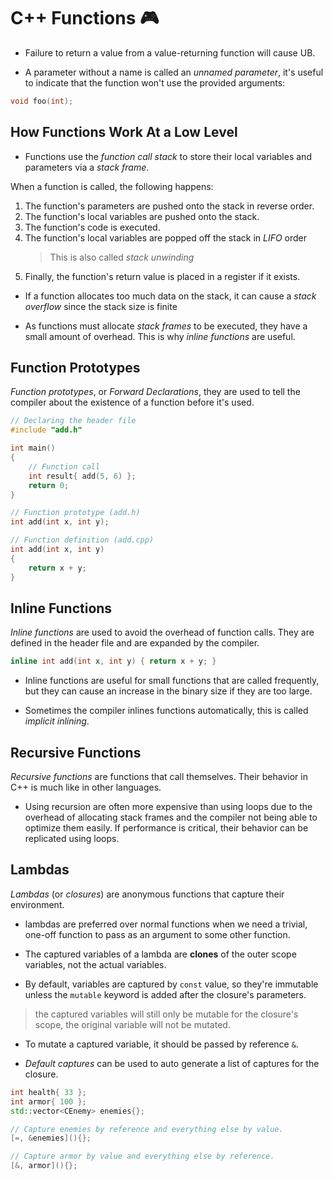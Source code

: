 # C++ Functions 🎮

- Failure to return a value from a value-returning function will cause UB.

- A parameter without a name is called an _unnamed parameter_, it's useful to indicate that the function won't use the provided arguments:

```cpp
void foo(int);
```

## How Functions Work At a Low Level

- Functions use the _function call stack_ to store their local variables and parameters via a _stack frame_.

When a function is called, the following happens:

1. The function's parameters are pushed onto the stack in reverse order.
2. The function's local variables are pushed onto the stack.
3. The function's code is executed.
4. The function's local variables are popped off the stack in _LIFO_ order
    > This is also called _stack unwinding_
5. Finally, the function's return value is placed in a register if it exists.

- If a function allocates too much data on the stack, it can cause a _stack overflow_ since the stack size is finite

- As functions must allocate _stack frames_ to be executed, they have a small amount of overhead. This is why _inline functions_ are useful.

## Function Prototypes

_Function prototypes_, or _Forward Declarations_, they are used to tell the compiler about the existence of a function before it's used.

```cpp
// Declaring the header file
#include "add.h"

int main()
{
    // Function call
    int result{ add(5, 6) };
    return 0;
}

// Function prototype (add.h)
int add(int x, int y);

// Function definition (add.cpp)
int add(int x, int y)
{
    return x + y;
}
```

## Inline Functions

_Inline functions_ are used to avoid the overhead of function calls. They are defined in the header file and are expanded by the compiler.

```cpp
inline int add(int x, int y) { return x + y; }
```

- Inline functions are useful for small functions that are called frequently, but they can cause an increase in the binary size if they are too large.

- Sometimes the compiler inlines functions automatically, this is called _implicit inlining_.

## Recursive Functions

_Recursive functions_ are functions that call themselves. Their behavior in C++ is much like in other languages.

- Using recursion are often more expensive than using loops due to the overhead of allocating stack frames and the compiler not being able to optimize them easily. If performance is critical, their behavior can be replicated using loops.

## Lambdas

_Lambdas_ (or _closures_) are anonymous functions that capture their environment.

- lambdas are preferred over normal functions when we need a trivial, one-off function to pass as an argument to some other function.

- The captured variables of a lambda are **clones** of the outer scope variables, not the actual variables.
- By default, variables are captured by `const` value, so they're immutable unless the `mutable` keyword is added after the closure's parameters.

> the captured variables will still only be mutable for the closure's scope, the original variable will not be mutated.

- To mutate a captured variable, it should be passed by reference `&`.

- _Default captures_ can be used to auto generate a list of captures for the closure.

```cpp
int health{ 33 };
int armor{ 100 };
std::vector<CEnemy> enemies{};

// Capture enemies by reference and everything else by value.
[=, &enemies](){};

// Capture armor by value and everything else by reference.
[&, armor](){};
```
